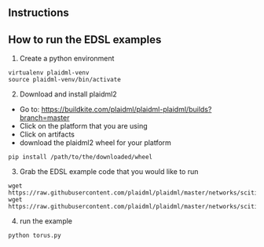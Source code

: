 
Instructions
-------------------------------------------------------------------
How to run the EDSL examples
-------------------------------------------------------------------

1. Create a python environment 

```
virtualenv plaidml-venv
source plaidml-venv/bin/activate
```

2. Download and install plaidml2

  * Go to: https://buildkite.com/plaidml/plaidml-plaidml/builds?branch=master
  * Click on the platform that you are using 
  * Click on artifacts 
  * download the plaidml2 wheel for your platform

```
pip install /path/to/the/downloaded/wheel
```

3. Grab the EDSL example code that you would like to run

```
wget https://raw.githubusercontent.com/plaidml/plaidml/master/networks/scitile/storti_integrals/op.py
wget https://raw.githubusercontent.com/plaidml/plaidml/master/networks/scitile/storti_integrals/torus.py
```

4. run the example 

```
python torus.py 
```

